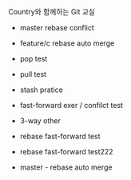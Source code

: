 Country와 함께하는 Git 교실
- master rebase conflict
- feature/c rebase auto merge

- pop test
- pull test
- stash pratice

- fast-forward exer / confilct test
- 3-way other

- rebase fast-forward test
- rebase fast-forward test222
- master - rebase auto merge
